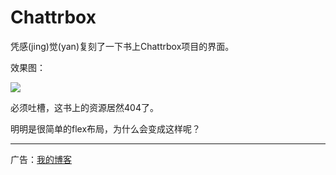 # Chattrbox

凭感(jing)觉(yan)复刻了一下书上Chattrbox项目的界面。

效果图：

![](https://i.loli.net/2019/07/22/5d35a4ef7e27e74643.png)

必须吐槽，这书上的资源居然404了。

明明是很简单的flex布局，为什么会变成这样呢？

---

广告：[我的博客](https://blog.csdn.net/HermitSun)
